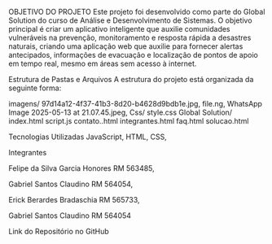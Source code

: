 OBJETIVO DO PROJETO 
Este projeto foi desenvolvido como parte do Global Solution do curso de Análise e Desenvolvimento de Sistemas. O objetivo principal é criar um aplicativo inteligente que auxilie comunidades vulneráveis na prevenção, monitoramento e resposta rápida a desastres naturais, criando uma aplicação web que auxilie para fornecer alertas antecipados, informações de evacuação e localização de pontos de apoio em tempo real, mesmo em áreas sem acesso à internet.

Estrutura de Pastas e Arquivos
A estrutura do projeto está organizada da seguinte forma:


imagens/
97d14a12-4f37-41b3-8d20-b4628d9bdb1e.jpg,
file.ng,
WhatsApp Image 2025-05-13 at 21.07.45.jpeg,
Css/
style.css
Global Solution/
index.html
script.js
contato..html
integrantes.html
faq.html
solucao.html


Tecnologias Utilizadas
JavaScript,
HTML,
CSS,

Integrantes

 
Felipe da Silva Garcia Honores RM 563485,

Gabriel Santos Claudino RM 564054,

Erick Berardes Bradaschia RM 565733,

Gabriel Santos Claudino RM 564054

Link do Repositório no GitHub
